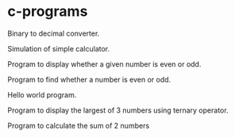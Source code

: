 # c-programs

Binary to decimal converter.

Simulation of simple calculator.

Program to display whether a given number is even or odd.

Program to find whether a number is even or odd.

Hello world program.

Program to display the largest of 3 numbers using ternary operator.

Program to calculate the sum of 2 numbers


